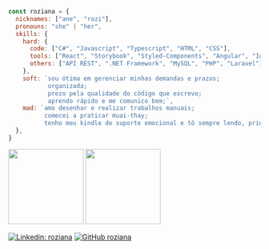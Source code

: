 
```javascript
const roziana = {
  nicknames: ["ane", "rozi"],
  pronouns: "she" | "her",
  skills: {
    hard: {
      code: ["C#", "Javascript", "Typescript", "HTML", "CSS"],
      tools: ["React", "Storybook", "Styled-Components", "Angular", "Ionic", "Figma"],
      others: ["API REST", ".NET Framework", "MySQL", "PHP", "Laravel"],
    },
    soft: `sou ótima em gerenciar minhas demandas e prazos;
           organizada;
           prezo pela qualidade do código que escrevo;
           aprendo rápido e me comunico bem;`,
    mad: `amo desenhar e realizar trabalhos manuais;
          comecei a praticar muai-thay;
          tenho meu kindle de suporte emocional e tô sempre lendo, principalmente ficções sobre espaço/tempo, estudos sobre a sociedade e romances, claro.`
  },
}
```
<div>
    <img height="150em" src="https://github-readme-stats.vercel.app/api?username=roziana-rdrgs&show_icons=true&theme=dark&include_all_commits=true&count_private=true"/>
  <img height="150em" src="https://github-readme-stats.vercel.app/api/top-langs/?username=roziana-rdrgs&layout=compact&langs_count=8&theme=dark"/>
</div>

[![Linkedin: roziana](https://img.shields.io/badge/-roziana-blue?style=flat-square&logo=Linkedin&logoColor=white&link=https://www.linkedin.com/in/roziana.rdrgs/)](https://www.linkedin.com/in/roziana-rdrgs/)
[![GitHub roziana](https://img.shields.io/github/followers/roziana-rdrgs?label=follow&style=social)](https://github.com/roziana-rdrgs)
